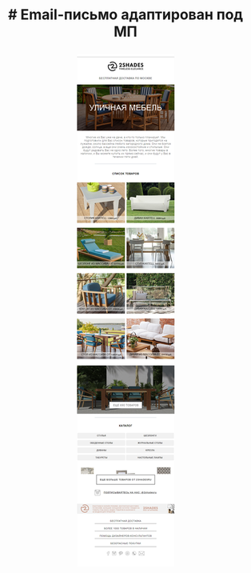 <div width="100%">
  <div align="center">
    <h1>#   Email-письмо адаптирован под МП</p>

<img src="https://github.com/angelkrylova/Email_2shadesru/blob/main/интерьер.jpg" align="center" />
    </div>

</div>
